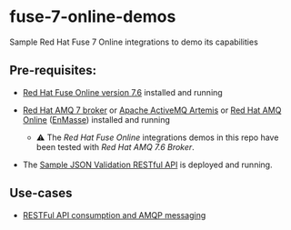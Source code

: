 # fuse-7-online-demos
Sample Red Hat Fuse 7 Online integrations to demo its capabilities

## Pre-requisites:

- [Red Hat Fuse Online version 7.6](https://access.redhat.com/documentation/en-us/red_hat_fuse/7.6/html/installing_and_operating_fuse_online_on_openshift_container_platform/index) installed and running

- [Red Hat AMQ 7 broker](https://access.redhat.com/documentation/en-us/red_hat_amq/7.6/) or [Apache ActiveMQ Artemis](https://activemq.apache.org/components/artemis/) or [Red Hat AMQ Online](https://access.redhat.com/documentation/en-us/red_hat_amq/7.6/html/installing_and_managing_amq_online_on_openshift/index) ([EnMasse](https://enmasse.io/)) installed and running

    - :warning: The _Red Hat Fuse Online_ integrations demos in this repo have been tested with _Red Hat AMQ 7.6 Broker_.

- The [Sample JSON Validation RESTful API](https://github.com/jeanNyil/fuse-7-springboot-demos/tree/master/sample-json-validation-api) is deployed and running.

## Use-cases

- [RESTFul API consumption and AMQP messaging](./restfutapi-and-messaging)
